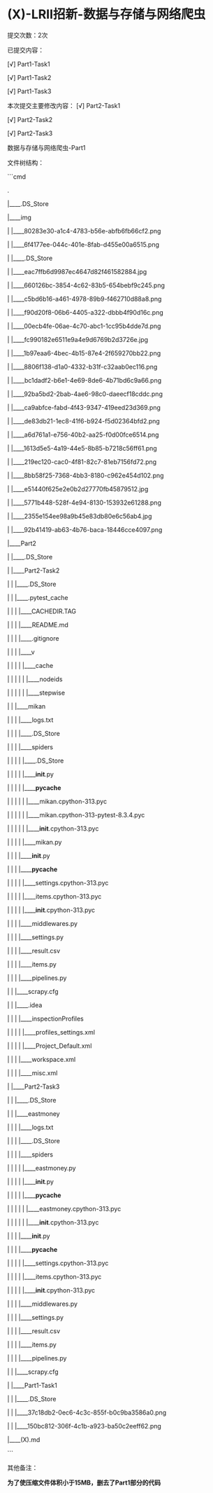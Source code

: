 #  (X)-LRⅡ招新-数据与存储与网络爬虫 

提交次数：2次 

已提交内容：

 [√] Part1-Task1

 [√] Part1-Task2 

[√] Part1-Task3

 本次提交主要修改内容： 
  [√] Part2-Task1

 [√] Part2-Task2 

[√] Part2-Task3

数据与存储与网络爬虫-Part1

文件树结构：

\```cmd

.

|____.DS_Store

|____img

| |____80283e30-a1c4-4783-b56e-abfb6fb66cf2.png

| |____6f4177ee-044c-401e-8fab-d455e00a6515.png

| |____.DS_Store

| |____eac7ffb6d9987ec4647d82f461582884.jpg

| |____660126bc-3854-4c62-83b5-654bebf9c245.png

| |____c5bd6b16-a461-4978-89b9-f462710d88a8.png

| |____f90d20f8-06b6-4405-a322-dbbb4f90d16c.png

| |____00ecb4fe-06ae-4c70-abc1-1cc95b4dde7d.png

| |____fc990182e6511e9a4e9d6769b2d3726e.jpg

| |____1b97eaa6-4bec-4b15-87e4-2f659270bb22.png

| |____8806f138-d1a0-4332-b31f-c32aab0ec116.png

| |____bc1dadf2-b6e1-4e69-8de6-4b71bd6c9a66.png

| |____92ba5bd2-2bab-4ae6-98c0-daeecf18cddc.png

| |____ca9abfce-fabd-4f43-9347-419eed23d369.png

| |____de83db21-1ec8-41f6-b924-f5d02364bfd2.png

| |____a6d761a1-e756-40b2-aa25-f0d00fce6514.png

| |____1613d5e5-4a19-44e5-8b85-b7218c56ff61.png

| |____219ec120-cac0-4f81-82c7-81eb7156fd72.png

| |____8bb58f25-7368-4bb3-8180-c962e454d102.png

| |____e51440f625e2e0b2d27770fb45879512.jpg

| |____5771b448-528f-4e94-8130-153932e61288.png

| |____2355e154ee98a9b45e83db80e6c56ab4.jpg

| |____92b41419-ab63-4b76-baca-18446cce4097.png

|____Part2

| |____.DS_Store

| |____Part2-Task2

| | |____.DS_Store

| | |____.pytest_cache

| | | |____CACHEDIR.TAG

| | | |____README.md

| | | |____.gitignore

| | | |____v

| | | | |____cache

| | | | | |____nodeids

| | | | | |____stepwise

| | |____mikan

| | | |____logs.txt

| | | |____.DS_Store

| | | |____spiders

| | | | |____.DS_Store

| | | | |______init__.py

| | | | |______pycache__

| | | | | |____mikan.cpython-313.pyc

| | | | | |____mikan.cpython-313-pytest-8.3.4.pyc

| | | | | |______init__.cpython-313.pyc

| | | | |____mikan.py

| | | |______init__.py

| | | |______pycache__

| | | | |____settings.cpython-313.pyc

| | | | |____items.cpython-313.pyc

| | | | |______init__.cpython-313.pyc

| | | |____middlewares.py

| | | |____settings.py

| | | |____result.csv

| | | |____items.py

| | | |____pipelines.py

| | |____scrapy.cfg

| | |____.idea

| | | |____inspectionProfiles

| | | | |____profiles_settings.xml

| | | | |____Project_Default.xml

| | | |____workspace.xml

| | | |____misc.xml

| |____Part2-Task3

| | |____.DS_Store

| | |____eastmoney

| | | |____logs.txt

| | | |____.DS_Store

| | | |____spiders

| | | | |____eastmoney.py

| | | | |______init__.py

| | | | |______pycache__

| | | | | |____eastmoney.cpython-313.pyc

| | | | | |______init__.cpython-313.pyc

| | | |______init__.py

| | | |______pycache__

| | | | |____settings.cpython-313.pyc

| | | | |____items.cpython-313.pyc

| | | | |______init__.cpython-313.pyc

| | | |____middlewares.py

| | | |____settings.py

| | | |____result.csv

| | | |____items.py

| | | |____pipelines.py

| | |____scrapy.cfg

| |____Part1-Task1

| | |____.DS_Store

| | |____37c18db2-0ec6-4c3c-855f-b0c9ba3586a0.png

| | |____150bc812-306f-4c1b-a923-ba50c2eeff62.png

|____(X).md

\``` 

其他备注：

**为了使压缩文件体积小于15MB，删去了Part1部分的代码**
